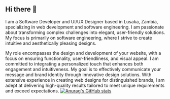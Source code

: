 ## Hi there 👋
I am a Software Developer and UI/UX Designer based in Lusaka, Zambia, specializing in web development and software engineering. I am passionate about transforming complex challenges into elegant, user-friendly solutions. My focus is primarily on software engineering, where I strive to create intuitive and aesthetically pleasing designs.

My role encompasses the design and development of your website, with a focus on ensuring functionality, user-friendliness, and visual appeal. I am committed to integrating a personalized touch that enhances both engagement and intuitiveness. My goal is to effectively communicate your message and brand identity through innovative design solutions. With extensive experience in creating web designs for distinguished brands, I am adept at delivering high-quality results tailored to meet unique requirements and exceed expectations.
[![Anurag's GitHub stats](https://github-readme-stats.vercel.app/api?username=marcosmwaba)](https://github.com/anuraghazra/github-readme-stats)

